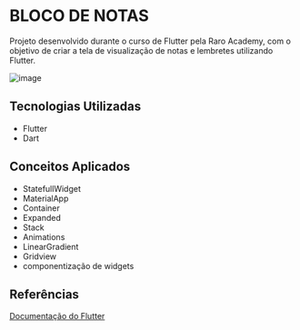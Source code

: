 # BLOCO DE NOTAS

Projeto desenvolvido durante o curso de Flutter pela Raro Academy, com o objetivo de criar a tela de visualização de notas e lembretes utilizando Flutter.

![image](https://user-images.githubusercontent.com/19718447/126098405-edd1b93e-d456-4e3c-bd95-125d212325e4.png)

## Tecnologias Utilizadas

* Flutter
* Dart

## Conceitos Aplicados

* StatefullWidget
* MaterialApp
* Container
* Expanded
* Stack
* Animations
* LinearGradient
* Gridview
* componentização de widgets

## Referências

[Documentação do Flutter](https://flutter.dev/docs)
